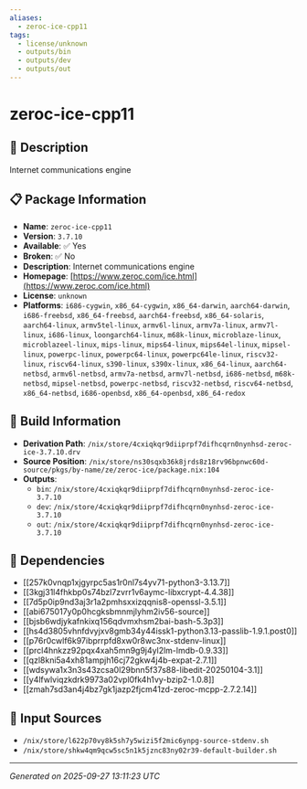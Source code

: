 ```yaml
---
aliases:
  - zeroc-ice-cpp11
tags:
  - license/unknown
  - outputs/bin
  - outputs/dev
  - outputs/out
---
```


# zeroc-ice-cpp11

## 📝 Description

Internet communications engine

## 📋 Package Information

- **Name**: `zeroc-ice-cpp11`
- **Version**: `3.7.10`
- **Available**: ✅ Yes
- **Broken**: ✅ No
- **Description**: Internet communications engine
- **Homepage**: [https://www.zeroc.com/ice.html](https://www.zeroc.com/ice.html)
- **License**: `unknown`
- **Platforms**: `i686-cygwin`, `x86_64-cygwin`, `x86_64-darwin`, `aarch64-darwin`, `i686-freebsd`, `x86_64-freebsd`, `aarch64-freebsd`, `x86_64-solaris`, `aarch64-linux`, `armv5tel-linux`, `armv6l-linux`, `armv7a-linux`, `armv7l-linux`, `i686-linux`, `loongarch64-linux`, `m68k-linux`, `microblaze-linux`, `microblazeel-linux`, `mips-linux`, `mips64-linux`, `mips64el-linux`, `mipsel-linux`, `powerpc-linux`, `powerpc64-linux`, `powerpc64le-linux`, `riscv32-linux`, `riscv64-linux`, `s390-linux`, `s390x-linux`, `x86_64-linux`, `aarch64-netbsd`, `armv6l-netbsd`, `armv7a-netbsd`, `armv7l-netbsd`, `i686-netbsd`, `m68k-netbsd`, `mipsel-netbsd`, `powerpc-netbsd`, `riscv32-netbsd`, `riscv64-netbsd`, `x86_64-netbsd`, `i686-openbsd`, `x86_64-openbsd`, `x86_64-redox`

## 🔧 Build Information

- **Derivation Path**: `/nix/store/4cxiqkqr9diiprpf7difhcqrn0nynhsd-zeroc-ice-3.7.10.drv`
- **Source Position**: `/nix/store/ns30sqxb36k8jrds8z18rv96bpnwc60d-source/pkgs/by-name/ze/zeroc-ice/package.nix:104`
- **Outputs**:
  - `bin`:  `/nix/store/4cxiqkqr9diiprpf7difhcqrn0nynhsd-zeroc-ice-3.7.10`
  - `dev`:  `/nix/store/4cxiqkqr9diiprpf7difhcqrn0nynhsd-zeroc-ice-3.7.10`
  - `out`:  `/nix/store/4cxiqkqr9diiprpf7difhcqrn0nynhsd-zeroc-ice-3.7.10`

## 🔗 Dependencies

- [[257k0vnqp1xjgyrpc5as1r0nl7s4yv71-python3-3.13.7]]
- [[3kgj31l4fhkbp0s74bzl7zvrr1v6aymc-libxcrypt-4.4.38]]
- [[7d5p0ip9nd3aj3r1a2pmhsxxizqqnis8-openssl-3.5.1]]
- [[abi675017y0p0hcgksbmnmjlyhm2iv56-source]]
- [[bjsb6wdjykafnkixq156qdvmxhsm2bai-bash-5.3p3]]
- [[hs4d3805vhnfdvyjxv8gmb34y44issk1-python3.13-passlib-1.9.1.post0]]
- [[p76r0cwlf6k97ibprrpfd8xw0r8wc3nx-stdenv-linux]]
- [[prcl4hnkzz92pqx4xah5mn9g9j4yl2lm-lmdb-0.9.33]]
- [[qzl8kni5a4xh81ampjh16cj72gkw4j4b-expat-2.7.1]]
- [[wdsywa1x3n3s43zcsa0l29bnn5f37s88-libedit-20250104-3.1]]
- [[y4lfwlviqzkdrk9973a02vpl0fk4h1vy-bzip2-1.0.8]]
- [[zmah7sd3an4j4bz7gk1jazp2fjcm41zd-zeroc-mcpp-2.7.2.14]]

## 📁 Input Sources

- `/nix/store/l622p70vy8k5sh7y5wizi5f2mic6ynpg-source-stdenv.sh`
- `/nix/store/shkw4qm9qcw5sc5n1k5jznc83ny02r39-default-builder.sh`

---
*Generated on 2025-09-27 13:11:23 UTC*
